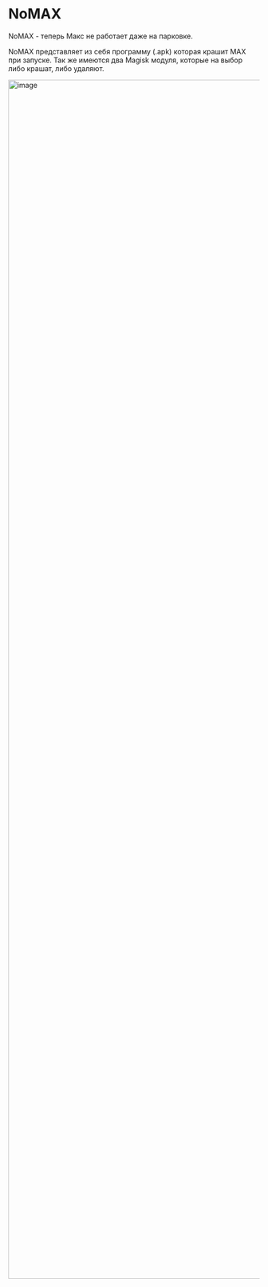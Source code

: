 # NoMAX
NoMAX - теперь Макс не работает даже на парковке.

NoMAX представляет из себя программу (.apk) которая крашит MAX при запуске. Так же имеются два Magisk модуля, которые на выбор либо крашат, либо удаляют.

<img width="1080" height="2400" alt="image" src="https://github.com/user-attachments/assets/1b1e1f6a-4d47-42c5-b87e-526c7abc1c24" />
